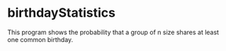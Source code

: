 # birthdayStatistics
This program shows the probability that a group of n size shares at least one common birthday. 
